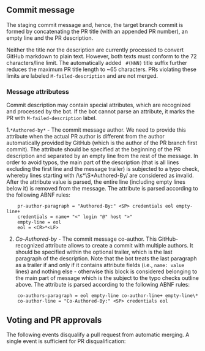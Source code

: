 ## Commit message

The staging commit message and, hence, the target branch commit is
formed by concatenating the PR title (with an appended PR number), an
empty line and the PR description.

Neither the title nor the description are currently processed to convert
GitHub markdown to plain text. However, both texts must conform to the
72 characters/line limit. The automatically added ` #(NNN)` title suffix
further reduces the maximum PR title length to ~65 characters. PRs violating
these limits are labeled `M-failed-description` and are not merged.
### Message attributess

Commit description may contain special attributes, which are recognized and
processed by the bot. If the bot cannot parse an attribute, it marks the PR
with `M-failed-description` label.

1.`*Authored-by*` - The commit message author.
We need to provide this attribute when the actual PR author is different from
the author automatically provided by GitHub (which is the author of the PR branch
first commit). The attribute should be specified at the beginning of the PR
description and separated by an empty line from the rest of the message.  In order
to avoid typos, the main part of the description (that is all lines excluding the
first line and the message trailer) is subjected to a typo check, whereby lines
starting with /\s*\S*Authored-By/ are considered as invalid.
After the attribute value is parsed, the entire line (including empty lines
below it) is removed from the message.
The attribute is parsed according to the following ABNF rules:
```
    pr-author-paragraph = "Authored-By:" <SP> credentials eol empty-line+
    credentials = name+ "<" login "@" host ">"
    empty-line = eol
    eol = <CR>*<LF>
```

2. *Co-Authored-by* - The commit message co-author.
This GitHub-recognized attribute allows to create a commit with multiple
authors. It should be specified within the optional trailer, which
is the last paragraph of the description. Note that the bot treats the last
paragraph as a trailer if and only if it contains attribute fields
(i.e., `name: value` lines) and nothing else - otherwise this block is
considered belonging to the main part of message which is the subject to
the typo checks outline above.
The attribute is parsed according to the following ABNF rules:
```    
    co-authors-paragraph = eol empty-line co-author-line+ empty-line\*
    co-author-line = "Co-Authored-By:" <SP> credentials eol
```

## Voting and PR approvals

The following events disqualify a pull request from automatic merging. A
single event is sufficient for PR disqualification:

